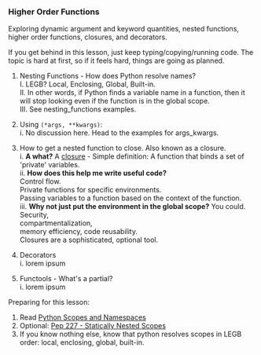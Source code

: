 
### Higher Order Functions

Exploring dynamic argument and keyword quantities, nested functions, higher order functions, closures, and decorators.

If you get behind in this lesson, just keep typing/copying/running code. The topic is hard at first, so if it feels hard, things are going as planned.

1. Nesting Functions - How does Python resolve names?    
    I. LEGB?  Local, Enclosing, Global, Built-in.    
    II. In other words, if Python finds a variable name in a function, then it will stop looking even if the function is in the global scope.    
    III. See nesting_functions examples.    


2. Using `(*args, **kwargs)`:    
    i. No discussion here. Head to the examples for args_kwargs.    


3. How to get a nested function to close. Also known as a closure.    
    i. **A what?** A [closure](http://en.wikipedia.org/wiki/Closure_(computer_programming)) - Simple definition: A function that binds a set of 'private' variables.    
    ii. **How does this help me write useful code?**     
            Control flow.     
            Private functions for specific environments.     
            Passing variables to a function based on the context of the function.        
    iii. **Why not just put the environment in the global scope?** You could.     
        Security,     
        compartmentalization,     
        memory efficiency, code reusability.      
        Closures are a sophisticated, optional tool.    


4. Decorators     
    i. lorem ipsum    


5. Functools - What's a partial?    
    i. lorem ipsum    



Preparing for this lesson:

1. Read [Python Scopes and Namespaces](https://docs.python.org/2/tutorial/classes.html#python-scopes-and-namespaces)     
2. Optional: [Pep 227 - Statically Nested Scopes](http://legacy.python.org/dev/peps/pep-0227/)    
3. If you know nothing else, know that python resolves scopes in LEGB order: local, enclosing, global, built-in.    
